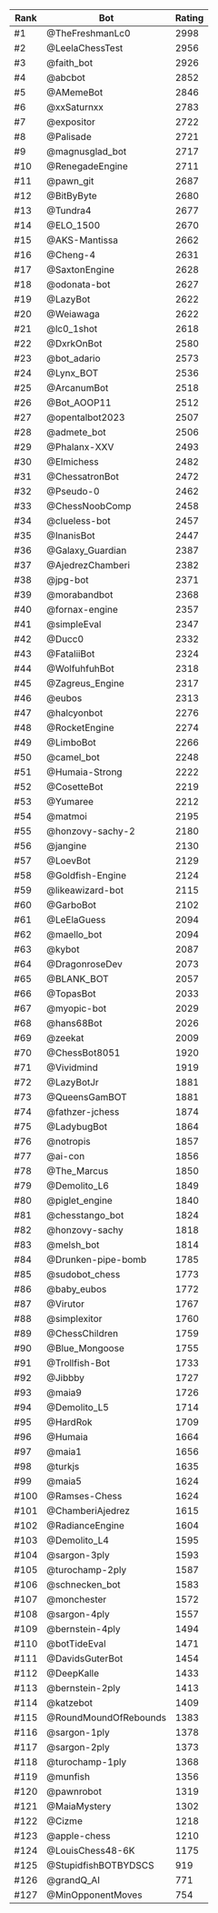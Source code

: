 Rank|Bot|Rating
---|---|---
#1|@TheFreshmanLc0|2998
#2|@LeelaChessTest|2956
#3|@faith_bot|2926
#4|@abcbot|2852
#5|@AMemeBot|2846
#6|@xxSaturnxx|2783
#7|@expositor|2722
#8|@Palisade|2721
#9|@magnusglad_bot|2717
#10|@RenegadeEngine|2711
#11|@pawn_git|2687
#12|@BitByByte|2680
#13|@Tundra4|2677
#14|@ELO_1500|2670
#15|@AKS-Mantissa|2662
#16|@Cheng-4|2631
#17|@SaxtonEngine|2628
#18|@odonata-bot|2627
#19|@LazyBot|2622
#20|@Weiawaga|2622
#21|@lc0_1shot|2618
#22|@DxrkOnBot|2580
#23|@bot_adario|2573
#24|@Lynx_BOT|2536
#25|@ArcanumBot|2518
#26|@Bot_AOOP11|2512
#27|@opentalbot2023|2507
#28|@admete_bot|2506
#29|@Phalanx-XXV|2493
#30|@Elmichess|2482
#31|@ChessatronBot|2472
#32|@Pseudo-0|2462
#33|@ChessNoobComp|2458
#34|@clueless-bot|2457
#35|@InanisBot|2447
#36|@Galaxy_Guardian|2387
#37|@AjedrezChamberi|2382
#38|@jpg-bot|2371
#39|@morabandbot|2368
#40|@fornax-engine|2357
#41|@simpleEval|2347
#42|@Ducc0|2332
#43|@FataliiBot|2324
#44|@WolfuhfuhBot|2318
#45|@Zagreus_Engine|2317
#46|@eubos|2313
#47|@halcyonbot|2276
#48|@RocketEngine|2274
#49|@LimboBot|2266
#50|@camel_bot|2248
#51|@Humaia-Strong|2222
#52|@CosetteBot|2219
#53|@Yumaree|2212
#54|@matmoi|2195
#55|@honzovy-sachy-2|2180
#56|@jangine|2130
#57|@LoevBot|2129
#58|@Goldfish-Engine|2124
#59|@likeawizard-bot|2115
#60|@GarboBot|2102
#61|@LeElaGuess|2094
#62|@maello_bot|2094
#63|@kybot|2087
#64|@DragonroseDev|2073
#65|@BLANK_BOT|2057
#66|@TopasBot|2033
#67|@myopic-bot|2029
#68|@hans68Bot|2026
#69|@zeekat|2009
#70|@ChessBot8051|1920
#71|@Vividmind|1919
#72|@LazyBotJr|1881
#73|@QueensGamBOT|1881
#74|@fathzer-jchess|1874
#75|@LadybugBot|1864
#76|@notropis|1857
#77|@ai-con|1856
#78|@The_Marcus|1850
#79|@Demolito_L6|1849
#80|@piglet_engine|1840
#81|@chesstango_bot|1824
#82|@honzovy-sachy|1818
#83|@melsh_bot|1814
#84|@Drunken-pipe-bomb|1785
#85|@sudobot_chess|1773
#86|@baby_eubos|1772
#87|@Virutor|1767
#88|@simplexitor|1760
#89|@ChessChildren|1759
#90|@Blue_Mongoose|1755
#91|@Trollfish-Bot|1733
#92|@Jibbby|1727
#93|@maia9|1726
#94|@Demolito_L5|1714
#95|@HardRok|1709
#96|@Humaia|1664
#97|@maia1|1656
#98|@turkjs|1635
#99|@maia5|1624
#100|@Ramses-Chess|1624
#101|@ChamberiAjedrez|1615
#102|@RadianceEngine|1604
#103|@Demolito_L4|1595
#104|@sargon-3ply|1593
#105|@turochamp-2ply|1587
#106|@schnecken_bot|1583
#107|@monchester|1572
#108|@sargon-4ply|1557
#109|@bernstein-4ply|1494
#110|@botTideEval|1471
#111|@DavidsGuterBot|1454
#112|@DeepKalle|1433
#113|@bernstein-2ply|1413
#114|@katzebot|1409
#115|@RoundMoundOfRebounds|1383
#116|@sargon-1ply|1378
#117|@sargon-2ply|1373
#118|@turochamp-1ply|1368
#119|@munfish|1356
#120|@pawnrobot|1319
#121|@MaiaMystery|1302
#122|@Cizme|1218
#123|@apple-chess|1210
#124|@LouisChess48-6K|1175
#125|@StupidfishBOTBYDSCS|919
#126|@grandQ_AI|771
#127|@MinOpponentMoves|754
